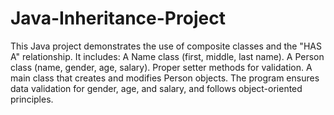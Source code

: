 # Java-Inheritance-Project
 This Java project demonstrates the use of composite classes and the "HAS A" relationship. It includes:  A Name class (first, middle, last name). A Person class (name, gender, age, salary). Proper setter methods for validation. A main class that creates and modifies Person objects. The program ensures data validation for gender, age, and salary, and follows object-oriented principles.
